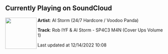 ## Currently Playing on SoundCloud

[<img align="left" width="100" src="https://i1.sndcdn.com/artworks-h1bvu0aRVmjpzyjN-lF8cOw-t500x500.jpg">](https://soundcloud.com/alstorm/rob-iyf-al-storm-sp4c3-m4n-cover-ups-volume-1?in=alstorm/sets/coverups)

**Artist**: Al Storm (24/7 Hardcore / Voodoo Panda) 

**Track**: Rob IYF & Al Storm - SP4C3 M4N  (Cover Ups Volume 1)

Last updated at 12/14/2022 10:08
